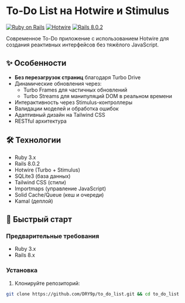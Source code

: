 # To-Do List на Hotwire и Stimulus

[![Ruby on Rails](https://img.shields.io/badge/Ruby_on_Rails-CC0000?style=flat&logo=ruby-on-rails&logoColor=white)](https://rubyonrails.org)
[![Hotwire](https://img.shields.io/badge/Hotwire-00c7b7?style=flat)](https://hotwired.dev)
[![Rails 8.0.2](https://img.shields.io/badge/Rails-8.0.2-red)](https://rubyonrails.org)

Современное To-Do приложение с использованием Hotwire для создания реактивных интерфейсов без тяжёлого JavaScript.

## ✨ Особенности

- **Без перезагрузок страниц** благодаря Turbo Drive
- Динамические обновления через:
  - Turbo Frames для частичных обновлений
  - Turbo Streams для манипуляций DOM в реальном времени
- Интерактивность через Stimulus-контроллеры
- Валидации моделей и обработка ошибок
- Адаптивный дизайн на Tailwind CSS
- RESTful архитектура

## 🛠️ Технологии

- Ruby 3.x
- Rails 8.0.2
- Hotwire (Turbo + Stimulus)
- SQLite3 (база данных)
- Tailwind CSS (стили)
- Importmaps (управление JavaScript)
- Solid Cache/Queue (кеш и очереди)
- Kamal (деплой)

## 🚀 Быстрый старт

### Предварительные требования
- Ruby 3.x
- Rails 8.x

### Установка
1. Клонируйте репозиторий:
```bash
git clone https://github.com/DRY9p/to_do_list.git && cd to_do_list
